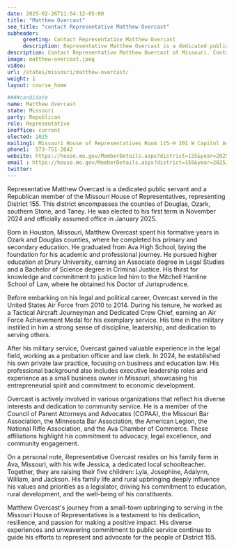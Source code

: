 ```yaml
---
date: 2025-02-26T11:54:12-05:00
title: "Matthew Overcast"
seo_title: "contact Representative Matthew Overcast"
subheader:
     greeting: Contact Representative Matthew Overcast
     description: Representative Matthew Overcast is a dedicated public servant and a Republican member of the Missouri House of Representatives, representing District 155. This district encompasses the counties of Douglas, Ozark, southern Stone, and Taney. He was elected to his first term in November 2024 and officially assumed office in January 2025.
description: Contact Representative Matthew Overcast of Missouri. Contact information for Matthew Overcast includes email address, phone number, and mailing address.
image: matthew-overcast.jpeg
video:
url: /states/missouri/matthew-overcast/
weight: 1
layout: course_home

####candidate
name: Matthew Overcast
state: Missouri
party: Republican
role: Representative
inoffice: current
elected: 2025
mailing1: Missouri House of Representatives Room 115-H 201 W Capitol Ave Jefferson City, MO 65101
phone1:  573-751-2042
website: https://house.mo.gov/MemberDetails.aspx?district=155&year=2025/
email : https://house.mo.gov/MemberDetails.aspx?district=155&year=2025/
twitter: 
---
```

Representative Matthew Overcast is a dedicated public servant and a Republican member of the Missouri House of Representatives, representing District 155. This district encompasses the counties of Douglas, Ozark, southern Stone, and Taney. He was elected to his first term in November 2024 and officially assumed office in January 2025.

Born in Houston, Missouri, Matthew Overcast spent his formative years in Ozark and Douglas counties, where he completed his primary and secondary education. He graduated from Ava High School, laying the foundation for his academic and professional journey. He pursued higher education at Drury University, earning an Associate degree in Legal Studies and a Bachelor of Science degree in Criminal Justice. His thirst for knowledge and commitment to justice led him to the Mitchell Hamline School of Law, where he obtained his Doctor of Jurisprudence.

Before embarking on his legal and political career, Overcast served in the United States Air Force from 2010 to 2014. During his tenure, he worked as a Tactical Aircraft Journeyman and Dedicated Crew Chief, earning an Air Force Achievement Medal for his exemplary service. His time in the military instilled in him a strong sense of discipline, leadership, and dedication to serving others.

After his military service, Overcast gained valuable experience in the legal field, working as a probation officer and law clerk. In 2024, he established his own private law practice, focusing on business and education law. His professional background also includes executive leadership roles and experience as a small business owner in Missouri, showcasing his entrepreneurial spirit and commitment to economic development.

Overcast is actively involved in various organizations that reflect his diverse interests and dedication to community service. He is a member of the Council of Parent Attorneys and Advocates (COPAA), the Missouri Bar Association, the Minnesota Bar Association, the American Legion, the National Rifle Association, and the Ava Chamber of Commerce. These affiliations highlight his commitment to advocacy, legal excellence, and community engagement.

On a personal note, Representative Overcast resides on his family farm in Ava, Missouri, with his wife Jessica, a dedicated local schoolteacher. Together, they are raising their five children: Lyla, Josephine, Adalynn, William, and Jackson. His family life and rural upbringing deeply influence his values and priorities as a legislator, driving his commitment to education, rural development, and the well-being of his constituents.

Matthew Overcast's journey from a small-town upbringing to serving in the Missouri House of Representatives is a testament to his dedication, resilience, and passion for making a positive impact. His diverse experiences and unwavering commitment to public service continue to guide his efforts to represent and advocate for the people of District 155.
